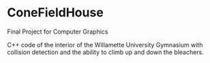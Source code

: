 ConeFieldHouse
==============

Final Project for Computer Graphics

C++ code of the interior of the Willamette University Gymnasium with collision detection and the ability to climb up and down the bleachers.

